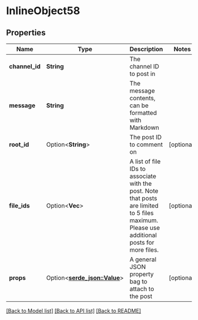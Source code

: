 # InlineObject58

## Properties

Name | Type | Description | Notes
------------ | ------------- | ------------- | -------------
**channel_id** | **String** | The channel ID to post in | 
**message** | **String** | The message contents, can be formatted with Markdown | 
**root_id** | Option<**String**> | The post ID to comment on | [optional]
**file_ids** | Option<**Vec<String>**> | A list of file IDs to associate with the post. Note that posts are limited to 5 files maximum. Please use additional posts for more files. | [optional]
**props** | Option<[**serde_json::Value**](.md)> | A general JSON property bag to attach to the post | [optional]

[[Back to Model list]](../README.md#documentation-for-models) [[Back to API list]](../README.md#documentation-for-api-endpoints) [[Back to README]](../README.md)


